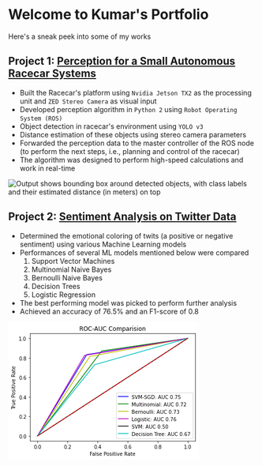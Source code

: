 # Welcome to Kumar's Portfolio

Here's a sneak peek into some of my works

## Project 1: [Perception for a Small Autonomous Racecar Systems](https://github.com/kumarapurv/Object-Detection-and-Depth-Sensing-for-a-Small-Autonomous-Racecar-System)
- Built the Racecar's platform using `Nvidia Jetson TX2` as the processing unit and `ZED Stereo Camera` as visual input
- Developed perception algorithm in `Python 2` using `Robot Operating System (ROS)`
- Object detection in racecar's environment using `YOLO v3`
- Distance estimation of these objects using stereo camera parameters
- Forwarded the perception data to the master controller of the ROS node (to perform the next steps, i.e., planning and control of the racecar)
- The algorithm was designed to perform high-speed calculations and work in real-time

![Output shows bounding box around detected objects, with class labels and their estimated distance (in meters) on top](/images/output_1.gif)

## Project 2: [Sentiment Analysis on Twitter Data](https://github.com/kumarapurv/Sentiment-Analysis-on-Twitter-Dataset-using-Machine-Learning-)
- Determined the emotional coloring of twits (a positive or negative sentiment) using various Machine Learning models
- Performances of several ML models mentioned below were compared
  1. Support Vector Machines
  2. Multinomial Naive Bayes
  3. Bernoulli Naive Bayes
  4. Decision Trees
  5. Logistic Regression
- The best performing model was picked to perform further analysis
- Achieved an accuracy of 76.5% and an F1-score of 0.8

![ROC - AUC of several Machine Learning Models used](/images/rocauc%20comp.png)
